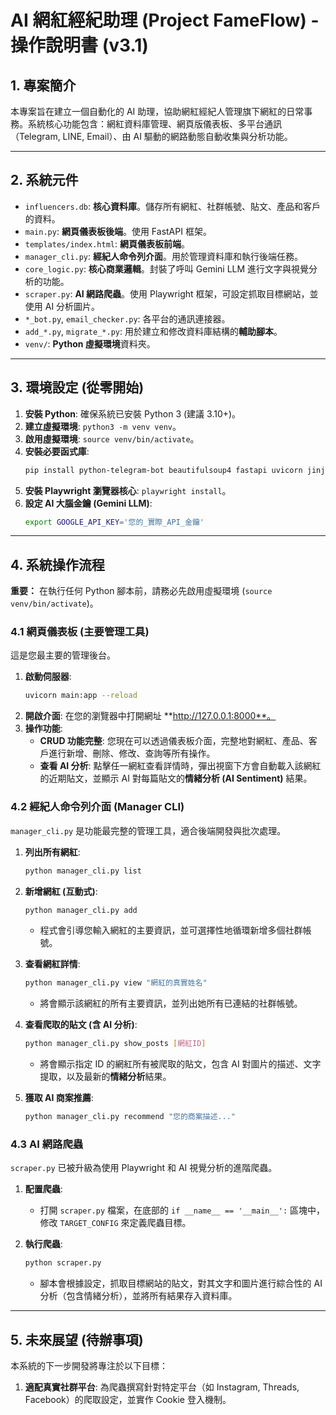 # AI 網紅經紀助理 (Project FameFlow) - 操作說明書 (v3.1)

## 1. 專案簡介

本專案旨在建立一個自動化的 AI 助理，協助網紅經紀人管理旗下網紅的日常事務。系統核心功能包含：網紅資料庫管理、網頁版儀表板、多平台通訊（Telegram, LINE, Email）、由 AI 驅動的網路動態自動收集與分析功能。

---

## 2. 系統元件

*   `influencers.db`: **核心資料庫**。儲存所有網紅、社群帳號、貼文、產品和客戶的資料。
*   `main.py`: **網頁儀表板後端**。使用 FastAPI 框架。
*   `templates/index.html`: **網頁儀表板前端**。
*   `manager_cli.py`: **經紀人命令列介面**。用於管理資料庫和執行後端任務。
*   `core_logic.py`: **核心商業邏輯**。封裝了呼叫 Gemini LLM 進行文字與視覺分析的功能。
*   `scraper.py`: **AI 網路爬蟲**。使用 Playwright 框架，可設定抓取目標網站，並使用 AI 分析圖片。
*   `*_bot.py`, `email_checker.py`: 各平台的通訊連接器。
*   `add_*.py`, `migrate_*.py`: 用於建立和修改資料庫結構的**輔助腳本**。
*   `venv/`: **Python 虛擬環境**資料夾。

---

## 3. 環境設定 (從零開始)

1.  **安裝 Python**: 確保系統已安裝 Python 3 (建議 3.10+)。
2.  **建立虛擬環境**: `python3 -m venv venv`。
3.  **啟用虛擬環境**: `source venv/bin/activate`。
4.  **安裝必要函式庫**:
    ```bash
    pip install python-telegram-bot beautifulsoup4 fastapi uvicorn jinja2 requests google-generativeai python-line-bot-sdk playwright Pillow
    ```
5.  **安裝 Playwright 瀏覽器核心**: `playwright install`。
6.  **設定 AI 大腦金鑰 (Gemini LLM)**: 
    ```bash
    export GOOGLE_API_KEY='您的_實際_API_金鑰'
    ```

---

## 4. 系統操作流程

**重要：** 在執行任何 Python 腳本前，請務必先啟用虛擬環境 (`source venv/bin/activate`)。

### 4.1 網頁儀表板 (主要管理工具)

這是您最主要的管理後台。

1.  **啟動伺服器**:
    ```bash
    uvicorn main:app --reload
    ```
2.  **開啟介面**: 在您的瀏覽器中打開網址 **http://127.0.0.1:8000**。
3.  **操作功能**:
    *   **CRUD 功能完整**: 您現在可以透過儀表板介面，完整地對網紅、產品、客戶進行新增、刪除、修改、查詢等所有操作。
    *   **查看 AI 分析**: 點擊任一網紅查看詳情時，彈出視窗下方會自動載入該網紅的近期貼文，並顯示 AI 對每篇貼文的**情緒分析 (AI Sentiment)** 結果。

### 4.2 經紀人命令列介面 (Manager CLI)

`manager_cli.py` 是功能最完整的管理工具，適合後端開發與批次處理。

1.  **列出所有網紅**:
    ```bash
    python manager_cli.py list
    ```

2.  **新增網紅 (互動式)**:
    ```bash
    python manager_cli.py add
    ```
    *   程式會引導您輸入網紅的主要資訊，並可選擇性地循環新增多個社群帳號。

3.  **查看網紅詳情**:
    ```bash
    python manager_cli.py view "網紅的真實姓名"
    ```
    *   將會顯示該網紅的所有主要資訊，並列出她所有已連結的社群帳號。

4.  **查看爬取的貼文 (含 AI 分析)**:
    ```bash
    python manager_cli.py show_posts [網紅ID]
    ```
    *   將會顯示指定 ID 的網紅所有被爬取的貼文，包含 AI 對圖片的描述、文字提取，以及最新的**情緒分析**結果。

5.  **獲取 AI 商案推薦**:
    ```bash
    python manager_cli.py recommend "您的商案描述..."
    ```

### 4.3 AI 網路爬蟲

`scraper.py` 已被升級為使用 Playwright 和 AI 視覺分析的進階爬蟲。

1.  **配置爬蟲**: 
    *   打開 `scraper.py` 檔案，在底部的 `if __name__ == '__main__':` 區塊中，修改 `TARGET_CONFIG` 來定義爬蟲目標。

2.  **執行爬蟲**:
    ```bash
    python scraper.py
    ```
    *   腳本會根據設定，抓取目標網站的貼文，對其文字和圖片進行綜合性的 AI 分析（包含情緒分析），並將所有結果存入資料庫。

---

## 5. 未來展望 (待辦事項)

本系統的下一步開發將專注於以下目標：

1.  **適配真實社群平台**: 為爬蟲撰寫針對特定平台（如 Instagram, Threads, Facebook）的爬取設定，並實作 Cookie 登入機制。
